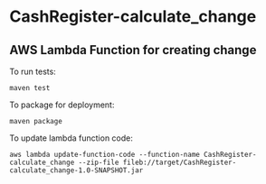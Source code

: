 # CashRegister-calculate_change
## AWS Lambda Function for creating change

To run tests:

    maven test

To package for deployment:

    maven package

To update lambda function code:

    aws lambda update-function-code --function-name CashRegister-calculate_change --zip-file fileb://target/CashRegister-calculate_change-1.0-SNAPSHOT.jar


